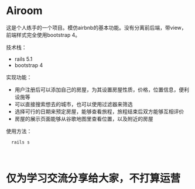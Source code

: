 # Airoom

这是个人练手的一个项目。模仿airbnb的基本功能。没有分离前后端，带view，前端样式完全使用bootstrap 4。

技术栈：
- rails 5.1
- bootstrap 4

实现功能：
- 用户注册后可以添加自己的房屋，为其设置房屋性质，价格，位置信息，便利设施等
- 可以直接搜索想去的城市，也可以使用过滤器来筛选
- 选择可行的日期来预定房屋，能够查看旅程，旅程结束后双方能够互相评价
- 房屋的展示页面能够从谷歌地图里查看位置，以及附近的房屋

使用方法：

      rails s
      
# 仅为学习交流分享给大家，不打算运营
